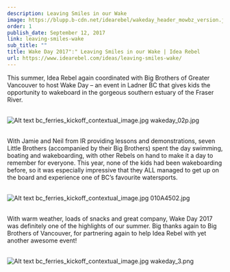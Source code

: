 ```yaml
---
description: Leaving Smiles in our Wake
image: https://blupp.b-cdn.net/idearebel/wakeday_header_mowbz_version.jpg?quality=80&width=800
order: 1
publish_date: September 12, 2017
link: leaving-smiles-wake
sub_title: ""
title: Wake Day 2017":" Leaving Smiles in our Wake | Idea Rebel
url: https://www.idearebel.com/ideas/leaving-smiles-wake/
---
```

This summer, Idea Rebel again coordinated with Big Brothers of Greater Vancouver to host Wake Day – an event in Ladner BC that gives kids the opportunity to wakeboard in the gorgeous southern estuary of the Fraser River.

\
![Alt text](https://blupp.b-cdn.net/idearebel/wakeday_02p.jpg?quality=80&width=800?quality=80&width=800 "a title")
bc_ferries_kickoff_contextual_image.jpg
wakeday_02p.jpg

\
With Jamie and Neil from IR providing lessons and demonstrations, seven Little Brothers (accompanied by their Big Brothers) spent the day swimming, boating and wakeboarding, with other Rebels on hand to make it a day to remember for everyone. This year, none of the kids had been wakeboarding before, so it was especially impressive that they ALL managed to get up on the board and experience one of BC’s favourite watersports.

\
![Alt text](https://blupp.b-cdn.net/idearebel/010A4502.jpg?quality=80&width=800?quality=80&width=800 "a title")
bc_ferries_kickoff_contextual_image.jpg
010A4502.jpg

\
With warm weather, loads of snacks and great company, Wake Day 2017 was definitely one of the highlights of our summer. Big thanks again to Big Brothers of Vancouver, for partnering again to help Idea Rebel with yet another awesome event!

\
![Alt text](https://blupp.b-cdn.net/idearebel/wakeday_3.png?quality=80&width=800?quality=80&width=800 "a title")
bc_ferries_kickoff_contextual_image.jpg
wakeday_3.png
